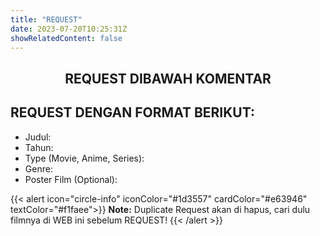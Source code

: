 ```yaml
---
title: "REQUEST"
date: 2023-07-20T10:25:31Z
showRelatedContent: false
---
```


<h2 style="text-align:center;" "font-weight: 200;">REQUEST DIBAWAH KOMENTAR</h2>

## REQUEST DENGAN FORMAT BERIKUT:
- Judul:
- Tahun:
- Type (Movie, Anime, Series): 
- Genre:
- Poster Film (Optional): 

{{< alert icon="circle-info" iconColor="#1d3557" cardColor="#e63946" textColor="#f1faee">}}
**Note:** Duplicate Request akan di hapus, cari dulu filmnya di WEB ini sebelum REQUEST!
{{< /alert >}}